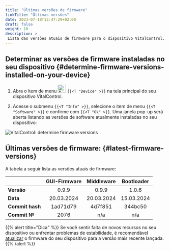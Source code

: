 ```yaml
---
title: "Últimas versões de firmware"
linkTitle: "Últimas versões"
date: 2023-07-18T12:47:29+02:00
draft: false
weight: 10
description: >
 Lista das versões atuais de firmware para o dispositivo VitalControl.
---
```


## Determinar as versões de firmware instaladas no seu dispositivo {#determine-firmware-versions-installed-on-your-device}

1. Abra o item de menu <img src="/icons/device.svg" width="25" align="bottom" alt="Device" /> `{{<T "Device" >}}` na tela principal do seu dispositivo VitalControl.

2. Acesse o submenu `{{<T "Info" >}}`, selecione o item de menu `{{<T "Software" >}}` e confirme com `{{<T "Ok" >}}`. Uma janela pop-up será aberta listando as versões de software atualmente instaladas no seu dispositivo:

![VitalControl: determine firmware versions](../images/firmware-versions.png "Display firmware versions")

## Últimas versões de firmware: {#latest-firmware-versions}

A tabela a seguir lista as versões atuais de firmware:

|                 | GUI-Firmware | Middleware  | Bootloader |
|-----------------|:------------:|:-----------:|:----------:|
| **Versão**      | 0.9.9        | 0.9.9       | 1.0.6      |
| **Data**        | 20.03.2024   | 20.03.2024  | 15.03.2024 |
| **Commit hash** | 1ad71d79     | 4d7f851     | 344bc50    |
| **Commit №**    | 2076         | n/a         | n/a        |

{{% alert title="Dica" %}}
Se você sentir falta de novos recursos no seu dispositivo ou enfrentar problemas de estabilidade, é recomendável [atualizar](../update/) o firmware do seu dispositivo para a versão mais recente lançada.
{{% /alert %}}
